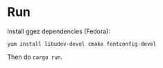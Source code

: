 # Run

Install ggez dependencies (Fedora):

    yum install libudev-devel cmake fontconfig-devel

Then do `cargo run`.
